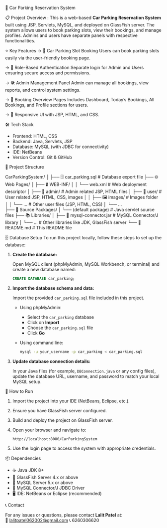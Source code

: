  🚗 Car Parking Reservation System

📋 Project Overview : 
This is a web-based **Car Parking Reservation System** built using JSP, Servlets, MySQL, and deployed on GlassFish server. The system allows users to book parking slots, view their bookings, and manage profiles. Admins and users have separate panels with respective functionalities.

⭐ Key Features
 -> 🚗 Car Parking Slot Booking
Users can book parking slots easily via the user-friendly booking page.

 -> 🔐 Role-Based Authentication
Separate login for Admin and Users ensuring secure access and permissions.

 -> 🛠️ Admin Management Panel
Admin can manage all bookings, view reports, and control system settings.

 -> 📅 Booking Overview Pages
Includes Dashboard, Today’s Bookings, All Bookings, and Profile sections for users.
 
 -> 🎨 Responsive UI with JSP, HTML, and CSS.

🛠️ Tech Stack

- Frontend: HTML, CSS
- Backend: Java, Servlets, JSP
- Database: MySQL (with JDBC for connectivity)
- IDE: NetBeans
- Version Control: Git & GitHub


📁 Project Structure

CarParkingSystem/
│
├── 🗄️ car_parking.sql                # Database export file
├── 🌐 Web Pages/
│   ├── 🔒 WEB-INF/
│   │   └── web.xml                  # Web deployment descriptor
│   ├── 👤 admin/                   # Admin related JSP, HTML files
│   ├── 👥 user/                    # User related JSP, HTML, CSS, images
│   │   ├── 🖼️ images/              # Images folder
│   │   └── ...                    # Other user files (JSP, HTML, CSS)
│   └── ...                       
├── 📂 Source Packages/
│   └── (default package)           # Java servlet source files
├── 📚 Libraries/
│   ├── 🔌 mysql-connector.jar      # MySQL Connector/J library
│   └── ...                        # Other libraries like JDK, GlassFish server
└── 📄 README.md                   # This README file


🗄️ Database Setup
To run this project locally, follow these steps to set up the database:

1. **Create the database:**

   Open MySQL client (phpMyAdmin, MySQL Workbench, or terminal) and create a new database named:

   ```sql
   CREATE DATABASE car_parking;
   ```

2. **Import the database schema and data:**

   Import the provided `car_parking.sql` file included in this project.

   - Using phpMyAdmin:  
     - Select the `car_parking` database  
     - Click on **Import**  
     - Choose the `car_parking.sql` file  
     - Click **Go**

   - Using command line:

     ```bash
     mysql -u your_username -p car_parking < car_parking.sql
     ```

3. **Update database connection details:**

   In your Java files (for example, `DBConnection.java` or any config files), update the database URL, username, and password to match your local MySQL setup.


🚀 How to Run

1. Import the project into your IDE (NetBeans, Eclipse, etc.).

2. Ensure you have GlassFish server configured.

3. Build and deploy the project on GlassFish server.

4. Open your browser and navigate to:

   ```
   http://localhost:8080/CarParkingSystem
   ```

5. Use the login page to access the system with appropriate credentials.


📦 Dependencies

- ☕ Java JDK 8+
- 🐬 GlassFish Server 4.x or above
- 🐬 MySQL Server 5.x or above
- 🔌 MySQL Connector/J JDBC Driver
- 🖥️ IDE: NetBeans or Eclipse (recommended)


📞 Contact

For any issues or questions, please contact **Lalit Patel** at:  
📧 lalitpatel062002@gmail.com
📞 6260306620

